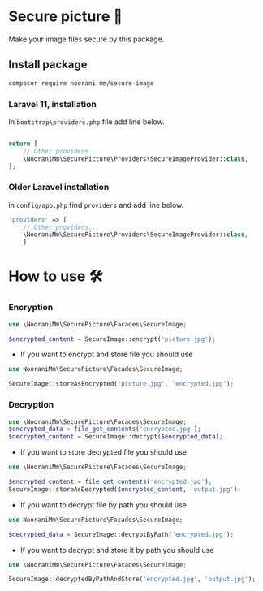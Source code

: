 # Secure picture 🔐

Make your image files secure by this package.

## Install package

```bash
composer require noorani-mm/secure-image
```

### Laravel 11, installation

In `bootstrap\providers.php` file add line below.

```php

return [
    // Other providers... 
    \NooraniMm\SecurePicture\Providers\SecureImageProvider::class,
];
```

### Older Laravel installation

in `config/app.php` find `providers` and add line below.

```php
'providers' => [
    // Other providers...
    \NooraniMm\SecurePicture\Providers\SecureImageProvider::class,
    ]
```

# How to use 🛠

### Encryption

```php
use \NooraniMm\SecurePicture\Facades\SecureImage;

$encrypted_content = SecureImage::encrypt('picture.jpg');
```

- If you want to encrypt and store file you should use

```php
use NooraniMm\SecurePicture\Facades\SecureImage;

SecureImage::storeAsEncrypted('picture.jpg', 'encrypted.jpg');
```

### Decryption

```php
use \NooraniMm\SecurePicture\Facades\SecureImage;
$encrypted_data = file_get_contents('encrypted.jpg');
$decrypted_content = SecureImage::decrypt($encrypted_data);
```

- If you want to store decrypted file you should use

```php
use \NooraniMm\SecurePicture\Facades\SecureImage;

$encrypted_content = file_get_contents('encrypted.jpg');
SecureImage::storeAsDecrypted($encrypted_content, 'output.jpg');
```

- If you want to decrypt file by path you should use 

```php
use NooraniMm\SecurePicture\Facades\SecureImage;

$decrypted_data = SecureImage::decryptByPath('encrypted.jpg');
```

- If you want to decrypt and store it by path you should use 

```php
use \NooraniMm\SecurePicture\Facades\SecureImage;

SecureImage::decryptedByPathAndStore('encrypted.jpg', 'output.jpg');
```